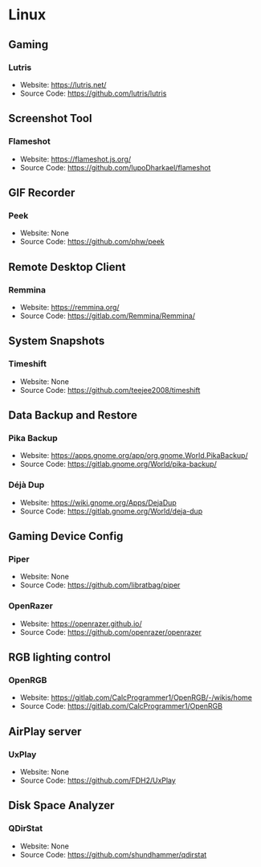 # Linux

## Gaming
### Lutris
- Website: <https://lutris.net/>
- Source Code: <https://github.com/lutris/lutris>

## Screenshot Tool
### Flameshot
- Website: <https://flameshot.js.org/>
- Source Code: <https://github.com/lupoDharkael/flameshot>

## GIF Recorder
### Peek
- Website: None
- Source Code: <https://github.com/phw/peek>

## Remote Desktop Client
### Remmina
- Website: <https://remmina.org/>
- Source Code: <https://gitlab.com/Remmina/Remmina/>

## System Snapshots
### Timeshift
- Website: None
- Source Code: <https://github.com/teejee2008/timeshift>

## Data Backup and Restore
### Pika Backup
- Website: <https://apps.gnome.org/app/org.gnome.World.PikaBackup/>
- Source Code: <https://gitlab.gnome.org/World/pika-backup/>

### Déjà Dup
- Website: <https://wiki.gnome.org/Apps/DejaDup>
- Source Code: <https://gitlab.gnome.org/World/deja-dup>

## Gaming Device Config
### Piper
- Website: None
- Source Code: <https://github.com/libratbag/piper>

### OpenRazer
- Website: <https://openrazer.github.io/>
- Source Code: <https://github.com/openrazer/openrazer>

## RGB lighting control
### OpenRGB
- Website: <https://gitlab.com/CalcProgrammer1/OpenRGB/-/wikis/home>
- Source Code: <https://gitlab.com/CalcProgrammer1/OpenRGB>

## AirPlay server
### UxPlay
- Website: None
- Source Code: <https://github.com/FDH2/UxPlay>

## Disk Space Analyzer
### QDirStat
- Website: None
- Source Code: <https://github.com/shundhammer/qdirstat>
